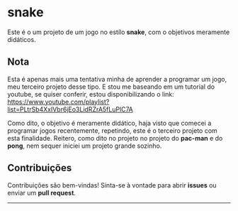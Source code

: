 # snake

Este é o um projeto de um jogo no estílo **snake**, com o objetivos meramente didáticos.

## Nota

Esta é apenas mais uma tentativa minha de aprender a programar um jogo, meu terceiro projeto desse tipo. E
stou me baseando em um tutorial do youtube, se quiser conferir, estou disponibilizando o link:
https://www.youtube.com/playlist?list=PLtrSb4XxIVbr6jEo3LidRZrA5fLuPlC7A

Como dito, o objetivo é meramente didático, haja visto que comecei a programar jogos recentemente, repetindo, este é o terceiro projeto com esta finalidade.
Reitero, como dito no projeto no projeto do **pac-man** e do **pong**, nem sequer iniciei um projeto grande sozinho.

## Contribuições

Contribuições são bem-vindas! Sinta-se à vontade para abrir **issues** ou enviar um **pull request**.

---
